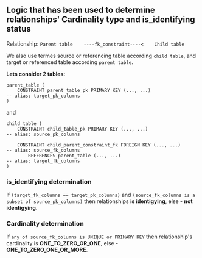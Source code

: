 ## Logic that has been used to determine relationships' Cardinality type and is_identifying status

Relationship:       `Parent table    ----fk_constraint----<    Child table`

We also use termes source or referencing table according `child table`, and
target or referenced table according `parent table`.


**Lets consider 2 tables:**
```
parent_table (
    CONSTRAINT parent_table_pk PRIMARY KEY (..., ...)                   -- alias: target_pk_columns
)
```
and
```
child_table (
    CONSTRAINT child_table_pk PRIMARY KEY (..., ...)                    -- alias: source_pk_columns

    CONSTRAINT child_parent_constraint_fk FOREIGN KEY (..., ...)        -- alias: source_fk_columns
        REFERENCES parent_table (..., ...)                              -- alias: target_fk_columns
)
```

### is_identifying determination
If `(target_fk_columns == target_pk_columns)` and `(source_fk_columns is a subset of source_pk_columns)`
then relationships **is identigying**, else - **not identigying**.

### Cardinality determination
If `any of source_fk_columns is UNIQUE or PRIMARY KEY` then relationship's cardinality is
**ONE_TO_ZERO_OR_ONE**, else - **ONE_TO_ZERO_ONE_OR_MORE**.
